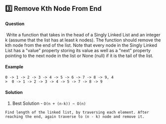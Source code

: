 ## :three: Remove Kth Node From End

#### Question

​
Write a function that takes in the head of a Singly Linked List and an integer k (assume that the list has at least k nodes). The function should remove the kth node from the end of the list. Note that every node in the Singly Linked List has a "value" property storing its value as well as a "next" property pointing to the next node in the list or None (null) if it is the tail of the list.
​
​

#### Example

```
0 -> 1 -> 2 -> 3 -> 4 -> 5 -> 6 -> 7 -> 8 -> 9, 4
>  0 -> 1 -> 2 -> 3 -> 4 -> 5 -> 7 -> 8 -> 9
```

#### Solution

1. Best Solution - `O(n + (n-k)) ~ O(n)`

```
Find length of the linked list, by traversing each element. After reaching the end, again traverse to (n - k) node and remove it.
```

​

​

​

